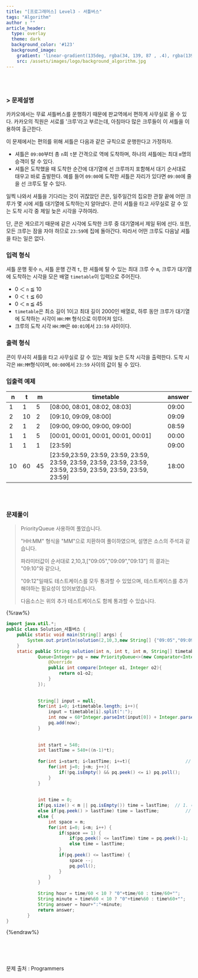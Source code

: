 ```yaml
---
title: "[프로그래머스] Level3 - 셔틀버스"
tags: "Algorithm"
author : ""
article_header:
  type: overlay
  theme: dark
  background_color: '#123'
  background_image:
    gradient: 'linear-gradient(135deg, rgba(34, 139, 87 , .4), rgba(139, 34, 139, .4))'
    src: /assets/images/logo/background_algorithm.jpg
---
```






###### <br/>

### > 문제설명

카카오에서는 무료 셔틀버스를 운행하기 때문에 판교역에서 편하게 사무실로 올 수 있다. 카카오의 직원은 서로를 '크루'라고 부르는데, 아침마다 많은 크루들이 이 셔틀을 이용하여 출근한다.

이 문제에서는 편의를 위해 셔틀은 다음과 같은 규칙으로 운행한다고 가정하자.

- 셔틀은 `09:00`부터 총 `n`회 `t`분 간격으로 역에 도착하며, 하나의 셔틀에는 최대 `m`명의 승객이 탈 수 있다.
- 셔틀은 도착했을 때 도착한 순간에 대기열에 선 크루까지 포함해서 대기 순서대로 태우고 바로 출발한다. 예를 들어 `09:00`에 도착한 셔틀은 자리가 있다면 `09:00`에 줄을 선 크루도 탈 수 있다.

일찍 나와서 셔틀을 기다리는 것이 귀찮았던 콘은, 일주일간의 집요한 관찰 끝에 어떤 크루가 몇 시에 셔틀 대기열에 도착하는지 알아냈다. 콘이 셔틀을 타고 사무실로 갈 수 있는 도착 시각 중 제일 늦은 시각을 구하여라.

단, 콘은 게으르기 때문에 같은 시각에 도착한 크루 중 대기열에서 제일 뒤에 선다. 또한, 모든 크루는 잠을 자야 하므로 `23:59`에 집에 돌아간다. 따라서 어떤 크루도 다음날 셔틀을 타는 일은 없다.

### 입력 형식

셔틀 운행 횟수 `n`, 셔틀 운행 간격 `t`, 한 셔틀에 탈 수 있는 최대 크루 수 `m`, 크루가 대기열에 도착하는 시각을 모은 배열 `timetable`이 입력으로 주어진다.

- 0 ＜ `n` ≦ 10
- 0 ＜ `t` ≦ 60
- 0 ＜ `m` ≦ 45
- `timetable`은 최소 길이 1이고 최대 길이 2000인 배열로, 하루 동안 크루가 대기열에 도착하는 시각이 `HH:MM` 형식으로 이루어져 있다.
- 크루의 도착 시각 `HH:MM`은 `00:01`에서 `23:59` 사이이다.

### 출력 형식

콘이 무사히 셔틀을 타고 사무실로 갈 수 있는 제일 늦은 도착 시각을 출력한다. 도착 시각은 `HH:MM`형식이며, `00:00`에서 `23:59` 사이의 값이 될 수 있다.

### 입출력 예제

| n    | t    | m    | timetable                                                    | answer |
| ---- | ---- | ---- | ------------------------------------------------------------ | ------ |
| 1    | 1    | 5    | [08:00, 08:01, 08:02, 08:03]                                 | 09:00  |
| 2    | 10   | 2    | [09:10, 09:09, 08:00]                                        | 09:09  |
| 2    | 1    | 2    | [09:00, 09:00, 09:00, 09:00]                                 | 08:59  |
| 1    | 1    | 5    | [00:01, 00:01, 00:01, 00:01, 00:01]                          | 00:00  |
| 1    | 1    | 1    | [23:59]                                                      | 09:00  |
| 10   | 60   | 45   | [23:59,23:59, 23:59, 23:59, 23:59, 23:59, 23:59, 23:59, 23:59, 23:59, 23:59, 23:59, 23:59, 23:59, 23:59, 23:59] | 18:00  |

<br>

<br>



### 문제풀이

> PriorityQueue 사용하여 풀었습니다.
>
> "HH:MM" 형식을 "MM"으로 치환하여 풀이하였으며, 설명은 소스의 주석과 같습니다.
>
> 파라미터값이 순서대로 2,10,3,["09:05","09:09","09:13"] 의 결과는 "09:10"와 같으나,
>
> "09:12"일때도 테스트케이스를 모두 통과할 수 있었으며, 테스트케이스를 추가해야하는 필요성이 있어보였습니다.
>
> 다음소스는 위의 추가 테스트케이스도 함께 통과할 수 있습니다.

{%raw%}

```java
import java.util.*;
public class Solution_셔틀버스 {
	public static void main(String[] args) {
		System.out.println(solution(2,10,3,new String[] {"09:05","09:09","09:13"}));
	}
	static public String solution(int n, int t, int m, String[] timetable) {
	        Queue<Integer> pq = new PriorityQueue<>(new Comparator<Integer>(){
	            @Override
	            public int compare(Integer o1, Integer o2){
	                return o1-o2;
	            }
	        });
	        
	        
	        String[] input = null;
	        for(int i=0; i<timetable.length; i++){
	            input = timetable[i].split(":");
	            int now = 60*Integer.parseInt(input[0]) + Integer.parseInt(input[1]);	// 시간:분 => 분으로 치환
	            pq.add(now);															// 짧은 시간 오름차순으로 저장
	        }
	        
	        
	        int start = 540;															// 9시 => 540분 치환
	        int lastTime = 540+((n-1)*t);									// 마지막 셔틀버스 도착 시간
	        
	        for(int i=start; i<lastTime; i+=t){						// 마지막 이전까지 셔틀버스로 
	            for(int j=0; j<m; j++){										// 출발할 수 있는 크루 삭제
	                if(!pq.isEmpty() && pq.peek() <= i) pq.poll();
	            }
	        }
	        
	        
	        int time = 0;
	        if(pq.size() < m || pq.isEmpty()) time = lastTime;	// 1. 마지막 셔틀버스에 자리가 비었거나, 크루가 없을 때
	        else if(pq.peek() > lastTime) time = lastTime;			// 2. 도착시간이 마지막 셔틀버스 도착시간보다 늦을 때
	        else {																		// 이때, 남은 크루인원은 정원보다 같거나 많다
	        	int space = m;													// 3. 크루와 도착시간 경쟁해야 할 때 
	        	for(int i=0; i<m; i++) {
	        		if(space == 1) {
	        			if(pq.peek() <= lastTime) time = pq.peek()-1;
	        			else time = lastTime;
	        		}
		        	if(pq.peek() <= lastTime) {
		        		space --;
		        		pq.poll();
		        	}
		        }
	        }
	        
	        String hour = time/60 < 10 ? "0"+time/60 : time/60+"";
	        String minute = time%60 < 10 ? "0"+time%60 : time%60+"";
	        String answer = hour+":"+minute;
	        return answer;
	    }
}

```

{%endraw%}

<br/>

<br/>

<br/>

문제 출처 : Programmers

<br/>

<br/>

<br/>